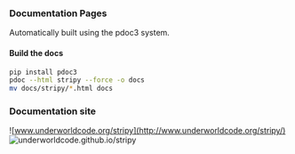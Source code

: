 ### Documentation Pages

Automatically built using the pdoc3 system.

#### Build the docs

```bash
pip install pdoc3
pdoc --html stripy --force -o docs
mv docs/stripy/*.html docs
```

### Documentation site

![www.underworldcode.org/stripy](http://www.underworldcode.org/stripy/)
![underworldcode.github.io/stripy](http://underworldcode.github.io/stripy)
